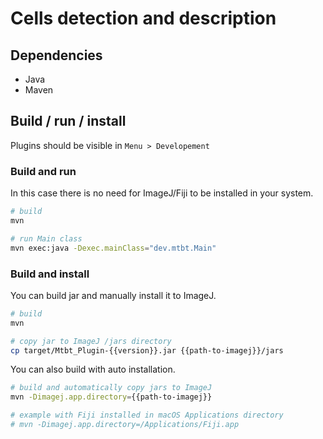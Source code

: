 # Cells detection and description

## Dependencies
- Java
- Maven

## Build / run / install

Plugins should be visible in `Menu > Developement`

### Build and run
In this case there is no need for ImageJ/Fiji to be installed in your system.
```sh
# build
mvn

# run Main class
mvn exec:java -Dexec.mainClass="dev.mtbt.Main"
```

### Build and install

You can build jar and manually install it to ImageJ.
```sh
# build
mvn

# copy jar to ImageJ /jars directory
cp target/Mtbt_Plugin-{{version}}.jar {{path-to-imagej}}/jars
```

You can also build with auto installation.
```sh
# build and automatically copy jars to ImageJ
mvn -Dimagej.app.directory={{path-to-imagej}}

# example with Fiji installed in macOS Applications directory
# mvn -Dimagej.app.directory=/Applications/Fiji.app
```
